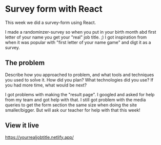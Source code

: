 # Survey form with React

This week we did a survey-form using React. 

I made a randominzer-survey so when you put in your birth month abd first letter of your name you get your "real" job title. ;) I got inspiration from when it was popular with "first letter of your name game" and digt it as a survey.

## The problem

Describe how you approached to problem, and what tools and techniques you used to solve it. How did you plan? What technologies did you use? If you had more time, what would be next?

I got problems with making the "result page". I googled and asked for help from my team and got help with that. I still got problem with the media queries to get the form section the same size when doing the site smaller/bigger. But will ask our teacher for help with that this week! 

## View it live

https://yourrealjobtitle.netlify.app/
